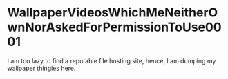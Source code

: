 # WallpaperVideosWhichMeNeitherOwnNorAskedForPermissionToUse0001
I am too lazy to find a reputable file hosting site, hence, I am dumping my wallpaper thingies here.
